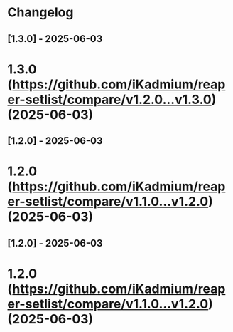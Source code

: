 # Changelog

## [1.3.0] - 2025-06-03

# 1.3.0 (https://github.com/iKadmium/reaper-setlist/compare/v1.2.0...v1.3.0) (2025-06-03)

## [1.2.0] - 2025-06-03

# 1.2.0 (https://github.com/iKadmium/reaper-setlist/compare/v1.1.0...v1.2.0) (2025-06-03)

## [1.2.0] - 2025-06-03

# 1.2.0 (https://github.com/iKadmium/reaper-setlist/compare/v1.1.0...v1.2.0) (2025-06-03)

